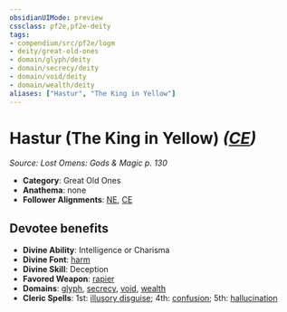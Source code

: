 ```yaml
---
obsidianUIMode: preview
cssclass: pf2e,pf2e-deity
tags:
- compendium/src/pf2e/logm
- deity/great-old-ones
- domain/glyph/deity
- domain/secrecy/deity
- domain/void/deity
- domain/wealth/deity
aliases: ["Hastur", "The King in Yellow"]
---
```

# Hastur (The King in Yellow) *([CE](/rules/traits/chaotic-evil-b1.md))*  
*Source: Lost Omens: Gods & Magic p. 130*  

- **Category**: Great Old Ones
- **Anathema**: none
- **Follower Alignments**: [NE](/rules/traits/neutral-evil-b1.md), [CE](/rules/traits/chaotic-evil-b1.md)

## Devotee benefits

- **Divine Ability**: Intelligence or Charisma
- **Divine Font**: [harm](/compendium/spells/harm.md)
- **Divine Skill**: Deception
- **Favored Weapon**: [rapier](/compendium/equipment/items/rapier.md)
- **Domains**: [glyph](/compendium/setting/domains.md#Glyph), [secrecy](/compendium/setting/domains.md#Secrecy), [void](/compendium/setting/domains.md#Void), [wealth](/compendium/setting/domains.md#Wealth)
- **Cleric Spells**: 1st: [illusory disguise](/compendium/spells/illusory-disguise.md); 4th: [confusion](/compendium/spells/confusion.md); 5th: [hallucination](/compendium/spells/hallucination.md)